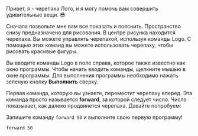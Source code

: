 Привет, я - черепаха Лого, и я могу помочь вам совершить удивительные вещи. 😎

Сначала позвольте мне вам все показать и пояснить. Пространство снизу предназначено для рисования.
В центре рисунка находится черепаха.
Вы можете управлять черепахой, используя команды Logo.
С помощью этих команд вы можете использовать черепаху, чтобы рисовать красивые фигуры.

Вы вводите команды Logo в поле справа, которое также известно как окно программы.
Чтобы начать вводить команды, щелкните мышью в окне программы.
Для выполнения программы необходимо нажать зеленую кнопку **Выполнить** сверху.

Первая команда, которую вы узнаете, переместит черепаху вперед.
Эта команда просто называется **forward**, за которой следует число.
Число показывает, как далеко продвинется черепаха. Давайте попробуем:

Запишите команду ```forward 50``` и выполните свою первую программу!

```result
forward 50
```